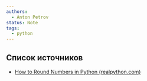 ```yaml
---
authors:
  - Anton Petrov
status: Note
tags:
  - python
---
```

## Список источников

- [How to Round Numbers in Python (realpython.com)](https://realpython.com/python-rounding/)